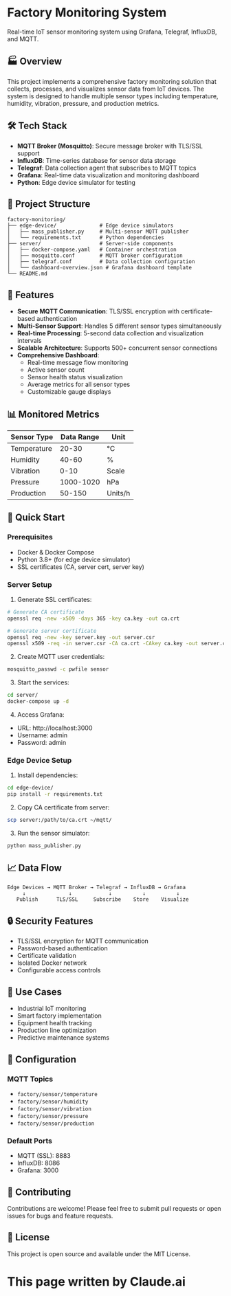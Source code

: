 # Factory Monitoring System

Real-time IoT sensor monitoring system using Grafana, Telegraf, InfluxDB, and MQTT.

## 🏭 Overview

This project implements a comprehensive factory monitoring solution that collects, processes, and visualizes sensor data from IoT devices. The system is designed to handle multiple sensor types including temperature, humidity, vibration, pressure, and production metrics.

## 🛠️ Tech Stack

- **MQTT Broker (Mosquitto)**: Secure message broker with TLS/SSL support
- **InfluxDB**: Time-series database for sensor data storage
- **Telegraf**: Data collection agent that subscribes to MQTT topics
- **Grafana**: Real-time data visualization and monitoring dashboard
- **Python**: Edge device simulator for testing

## 📁 Project Structure

```
factory-monitoring/
├── edge-device/              # Edge device simulators
│   ├── mass_publisher.py     # Multi-sensor MQTT publisher
│   └── requirements.txt      # Python dependencies
├── server/                   # Server-side components
│   ├── docker-compose.yaml   # Container orchestration
│   ├── mosquitto.conf        # MQTT broker configuration
│   ├── telegraf.conf         # Data collection configuration
│   └── dashboard-overview.json # Grafana dashboard template
└── README.md
```

## 🚀 Features

- **Secure MQTT Communication**: TLS/SSL encryption with certificate-based authentication
- **Multi-Sensor Support**: Handles 5 different sensor types simultaneously
- **Real-time Processing**: 5-second data collection and visualization intervals
- **Scalable Architecture**: Supports 500+ concurrent sensor connections
- **Comprehensive Dashboard**: 
  - Real-time message flow monitoring
  - Active sensor count
  - Sensor health status visualization
  - Average metrics for all sensor types
  - Customizable gauge displays

## 📊 Monitored Metrics

| Sensor Type | Data Range | Unit |
|------------|------------|------|
| Temperature | 20-30 | °C |
| Humidity | 40-60 | % |
| Vibration | 0-10 | Scale |
| Pressure | 1000-1020 | hPa |
| Production | 50-150 | Units/h |

## 🔧 Quick Start

### Prerequisites
- Docker & Docker Compose
- Python 3.8+ (for edge device simulator)
- SSL certificates (CA, server cert, server key)

### Server Setup

1. Generate SSL certificates:
```bash
# Generate CA certificate
openssl req -new -x509 -days 365 -key ca.key -out ca.crt

# Generate server certificate
openssl req -new -key server.key -out server.csr
openssl x509 -req -in server.csr -CA ca.crt -CAkey ca.key -out server.crt
```

2. Create MQTT user credentials:
```bash
mosquitto_passwd -c pwfile sensor
```

3. Start the services:
```bash
cd server/
docker-compose up -d
```

4. Access Grafana:
- URL: http://localhost:3000
- Username: admin
- Password: admin

### Edge Device Setup

1. Install dependencies:
```bash
cd edge-device/
pip install -r requirements.txt
```

2. Copy CA certificate from server:
```bash
scp server:/path/to/ca.crt ~/mqtt/
```

3. Run the sensor simulator:
```bash
python mass_publisher.py
```

## 📈 Data Flow

```
Edge Devices → MQTT Broker → Telegraf → InfluxDB → Grafana
     ↓              ↓            ↓          ↓          ↓
   Publish      TLS/SSL     Subscribe    Store    Visualize
```

## 🔒 Security Features

- TLS/SSL encryption for MQTT communication
- Password-based authentication
- Certificate validation
- Isolated Docker network
- Configurable access controls

## 🎯 Use Cases

- Industrial IoT monitoring
- Smart factory implementation
- Equipment health tracking
- Production line optimization
- Predictive maintenance systems

## 📝 Configuration

### MQTT Topics
- `factory/sensor/temperature`
- `factory/sensor/humidity`
- `factory/sensor/vibration`
- `factory/sensor/pressure`
- `factory/sensor/production`

### Default Ports
- MQTT (SSL): 8883
- InfluxDB: 8086
- Grafana: 3000

## 🤝 Contributing

Contributions are welcome! Please feel free to submit pull requests or open issues for bugs and feature requests.

## 📄 License

This project is open source and available under the MIT License.

# This page written by Claude.ai
